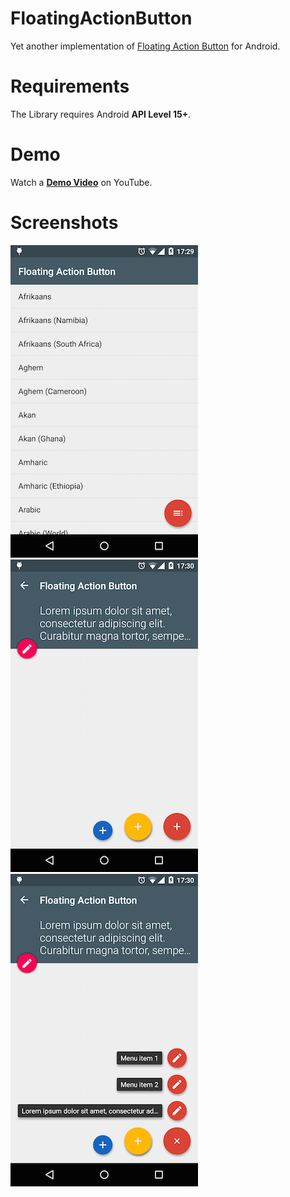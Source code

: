 # FloatingActionButton
Yet another implementation of [Floating Action Button](http://www.google.com/design/spec/components/buttons.html#buttons-floating-action-button) for Android.
# Requirements
The Library requires Android **API Level 15+**.
# Demo
Watch a **[Demo Video](https://youtu.be/4jtDpmeod68)** on YouTube.
# Screenshots
![Main screen](/screenshots/main_screen.png) ![Menu closed](/screenshots/menu_closed.png) ![Menu default opened](/screenshots/menu_default_opened.png)
